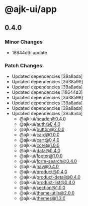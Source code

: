 # @ajk-ui/app

## 0.4.0

### Minor Changes

- 18644d3: update

### Patch Changes

- Updated dependencies [39a8ada]
- Updated dependencies [3d38a99]
- Updated dependencies [39a8ada]
- Updated dependencies [18644d3]
- Updated dependencies [3d38a99]
- Updated dependencies [39a8ada]
- Updated dependencies [39a8ada]
- Updated dependencies [39a8ada]
  - @ajk-ui/header@0.4.0
  - @ajk-ui/auth@0.4.0
  - @ajk-ui/button@2.0.0
  - @ajk-ui/card@1.0.0
  - @ajk-ui/cart@0.4.0
  - @ajk-ui/core@1.0.0
  - @ajk-ui/data@0.4.0
  - @ajk-ui/footer@1.0.0
  - @ajk-ui/form-search@0.4.0
  - @ajk-ui/nav@0.4.0
  - @ajk-ui/product@0.4.0
  - @ajk-ui/product-detail@0.4.0
  - @ajk-ui/product-list@0.4.0
  - @ajk-ui/section@1.0.0
  - @ajk-ui/theme-utils@2.0.0
  - @ajk-ui/themes@1.3.0
